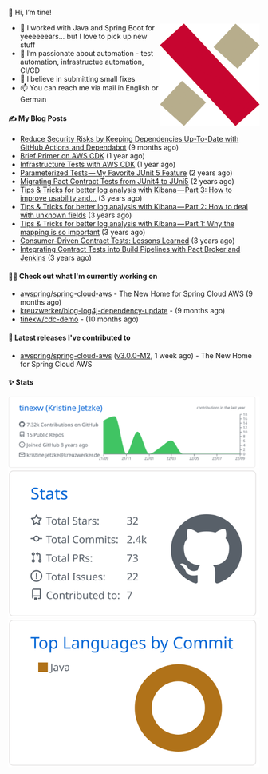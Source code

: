👋 Hi, I’m tine!

<img align="right" src="https://raw.githubusercontent.com/kreuzwerkerbot/kreuzwerkerbot/master/assets/xw.png" width="200">

- 🌱 I worked with Java and Spring Boot for yeeeeeears... but I love to pick up new stuff
- 💪 I’m passionate about automation - test automation, infrastructue automation, CI/CD
- 🧹 I believe in submitting small fixes
- 📫 You can reach me via mail in English or German

#### ✍️ My Blog Posts

- [Reduce Security Risks by Keeping Dependencies Up-To-Date with GitHub Actions and Dependabot](https://medium.com/kreuzwerker-gmbh/reduce-security-risks-by-keeping-dependencies-up-to-date-with-github-actions-and-dependabot-e4ca2da48c63?source=rss-89559c85e3f4------2) (9 months ago)
- [Brief Primer on AWS CDK](https://medium.com/kreuzwerker-gmbh/brief-primer-on-aws-cloud-development-kit-cdk-a538d1263c1d?source=rss-89559c85e3f4------2) (1 year ago)
- [Infrastructure Tests with AWS CDK](https://medium.com/kreuzwerker-gmbh/infrastructure-tests-with-cdk-99e8a163286a?source=rss-89559c85e3f4------2) (1 year ago)
- [Parameterized Tests — My Favorite JUnit 5 Feature](https://medium.com/kreuzwerker-gmbh/my-favorite-feature-of-junit-5-or-why-you-should-upgrade-to-junit-5-4cf88478863?source=rss-89559c85e3f4------2) (2 years ago)
- [Migrating Pact Contract Tests from JUnit4 to JUni5](https://medium.com/kreuzwerker-gmbh/migrating-pact-contract-tests-from-junit4-to-juni5-d02194637903?source=rss-89559c85e3f4------2) (2 years ago)
- [Tips &amp; Tricks for better log analysis with Kibana — Part 3: How to improve usability and…](https://medium.com/kreuzwerker-gmbh/tips-tricks-for-better-log-analysis-with-kibana-part-3-2205266a7779?source=rss-89559c85e3f4------2) (3 years ago)
- [Tips &amp; Tricks for better log analysis with Kibana — Part 2: How to deal with unknown fields](https://medium.com/kreuzwerker-gmbh/tips-tricks-for-better-log-analysis-with-kibana-part-2-6ec33634b4e7?source=rss-89559c85e3f4------2) (3 years ago)
- [Tips &amp; Tricks for better log analysis with Kibana — Part 1: Why the mapping is so important](https://medium.com/kreuzwerker-gmbh/tips-tricks-for-better-log-analysis-with-kibana-part-1-7167af111310?source=rss-89559c85e3f4------2) (3 years ago)
- [Consumer-Driven Contract Tests: Lessons Learned](https://medium.com/kreuzwerker-gmbh/consumer-driven-contract-tests-lessons-learned-b4e1ac471d0c?source=rss-89559c85e3f4------2) (3 years ago)
- [Integrating Contract Tests into Build Pipelines with Pact Broker and Jenkins](https://medium.com/kreuzwerker-gmbh/integrating-contract-tests-into-build-pipelines-with-pact-broker-and-jenkins-674d21c3f44b?source=rss-89559c85e3f4------2) (3 years ago)

#### 👩‍💻 Check out what I'm currently working on

- [awspring/spring-cloud-aws](https://github.com/awspring/spring-cloud-aws) - The New Home for Spring Cloud AWS (9 months ago)
- [kreuzwerker/blog-log4j-dependency-update](https://github.com/kreuzwerker/blog-log4j-dependency-update) -  (9 months ago)
- [tinexw/cdc-demo](https://github.com/tinexw/cdc-demo) -  (10 months ago)

#### 🔭 Latest releases I've contributed to

- [awspring/spring-cloud-aws](https://github.com/awspring/spring-cloud-aws) ([v3.0.0-M2](https://github.com/awspring/spring-cloud-aws/releases/tag/v3.0.0-M2), 1 week ago) - The New Home for Spring Cloud AWS


#### ✨ Stats

  [![](https://raw.githubusercontent.com/tinexw/tinexw/master/profile-summary-card-output/github/0-profile-details.svg)](https://github.com/vn7n24fzkq/github-profile-summary-cards)
  [![](https://raw.githubusercontent.com/tinexw/tinexw/master/profile-summary-card-output/github/3-stats.svg)](https://github.com/vn7n24fzkq/github-profile-summary-cards)
  [![](https://raw.githubusercontent.com/tinexw/tinexw/master/profile-summary-card-output/github/2-most-commit-language.svg)](https://github.com/vn7n24fzkq/github-profile-summary-cards)

